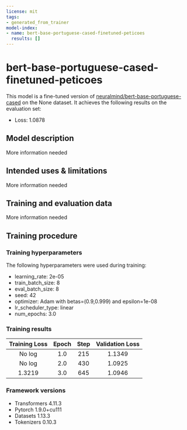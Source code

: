 ```yaml
---
license: mit
tags:
- generated_from_trainer
model-index:
- name: bert-base-portuguese-cased-finetuned-peticoes
  results: []
---
```


<!-- This model card has been generated automatically according to the information the Trainer had access to. You
should probably proofread and complete it, then remove this comment. -->

# bert-base-portuguese-cased-finetuned-peticoes

This model is a fine-tuned version of [neuralmind/bert-base-portuguese-cased](https://huggingface.co/neuralmind/bert-base-portuguese-cased) on the None dataset.
It achieves the following results on the evaluation set:
- Loss: 1.0878

## Model description

More information needed

## Intended uses & limitations

More information needed

## Training and evaluation data

More information needed

## Training procedure

### Training hyperparameters

The following hyperparameters were used during training:
- learning_rate: 2e-05
- train_batch_size: 8
- eval_batch_size: 8
- seed: 42
- optimizer: Adam with betas=(0.9,0.999) and epsilon=1e-08
- lr_scheduler_type: linear
- num_epochs: 3.0

### Training results

| Training Loss | Epoch | Step | Validation Loss |
|:-------------:|:-----:|:----:|:---------------:|
| No log        | 1.0   | 215  | 1.1349          |
| No log        | 2.0   | 430  | 1.0925          |
| 1.3219        | 3.0   | 645  | 1.0946          |


### Framework versions

- Transformers 4.11.3
- Pytorch 1.9.0+cu111
- Datasets 1.13.3
- Tokenizers 0.10.3

